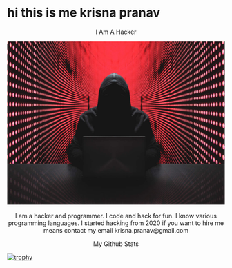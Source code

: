 


<h1>hi this is me krisna pranav</h1>
<p align="center">I Am A Hacker</p>
<p align="center"><img src="anony.png" width="640"></img></p>


<p align="center">I am a hacker and programmer. I code and hack for fun. I know various programming languages. I started hacking from 2020 if you want to hire me means contact my email krisna.pranav@gmail.com</p>

<p align="center"> My Github Stats</p>

[![trophy](https://github-profile-trophy.vercel.app/?username=krishpranav&theme=dracula)]()
